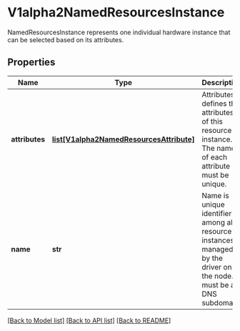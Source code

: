 # V1alpha2NamedResourcesInstance

NamedResourcesInstance represents one individual hardware instance that can be selected based on its attributes.
## Properties
Name | Type | Description | Notes
------------ | ------------- | ------------- | -------------
**attributes** | [**list[V1alpha2NamedResourcesAttribute]**](V1alpha2NamedResourcesAttribute.md) | Attributes defines the attributes of this resource instance. The name of each attribute must be unique. | [optional] 
**name** | **str** | Name is unique identifier among all resource instances managed by the driver on the node. It must be a DNS subdomain. | 

[[Back to Model list]](../README.md#documentation-for-models) [[Back to API list]](../README.md#documentation-for-api-endpoints) [[Back to README]](../README.md)


